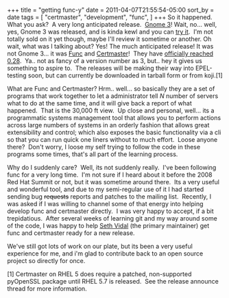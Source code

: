 +++
title = "getting func-y"
date = 2011-04-07T21:55:54-05:00
sort_by = date
tags = [
  "certmaster",
  "development",
  "func",
]
+++
So it happened.  What you ask?  A very long anticipated release.  <a title="Gnome 3 Release Announcement" href="http://www.gnome.org/" target="_blank">Gnome 3</a>! Wait, no... well, yes, Gnome 3 was released, and is kinda kewl and you can <a title="Gnome 3 Try It Live Download" href="http://www.gnome3.org/tryit.html" target="_blank">try it</a>.  I'm not totally sold on it yet though, maybe I'll review it sometime or another. Oh wait, what was I talking about? Yes! The much anticipated release! It was not Gnome 3... it was <a title="Func Homepage" href="http://fedoraproject.org/func" target="_blank">Func</a> and <a title="Certmaster homepage" href="http://fedoraprooject.org/certmaster" target="_blank">Certmaster</a>!  They have <a title="Func 0.28 Release Announce" href="https://www.redhat.com/archives/func-list/2011-April/msg00010.html" target="_blank">officially reached 0.28</a>.  Ya.. not as fancy of a version number as 3, but.. hey it gives us something to aspire to.  The releases will be making their way into EPEL-testing soon, but can currently be downloaded in tarball form or from koji.[1]

What are Func and Certmaster? Hrm.. well... so basically they are a set of programs that work together to let a administrator tell _N_ number of servers what to do at the same time, and it will give back a report of what happened.  That is the 30,000 ft view.  Up close and personal, well... its a programmatic systems management tool that allows you to perform actions across large numbers of systems in an orderly fashion that allows great extensibility and control; which also exposes the basic functionality via a cli so that you can run quick one liners without to much effort.  Loose anyone there?  Don't worry, I loose my self trying to follow the code in these programs some times, that's all part of the learning process.

Why do I suddenly care?  Well, its not suddenly really.  I've been following func for a very long time.  I'm not sure if I heard about it before the 2008 Red Hat Summit or not, but it was sometime around there.  Its a very useful and wonderful tool, and due to my semi-regular use of it I had started sending bug <del>requests</del> reports and patches to the mailing list.  Recently, I was asked if I was willing to channel some of that energy into helping develop func and certmaster directly.  I was very happy to accept, if a bit trepidatious.  After several weeks of learning git and my way around some of the code, I was happy to help <a title="Seth Vidal's blog" href="http://skvidal.wordpress.com/" target="_blank">Seth Vidal</a> (the primary maintainer) get func and certmaster ready for a new release.

We've still got lots of work on our plate, but its been a very useful experience for me, and i'm glad to contribute back to an open source project so directly for once.

[1] Certmaster on RHEL 5 does require a patched, non-supported pyOpenSSL package until RHEL 5.7 is released.  See the release announce thread for more information.
